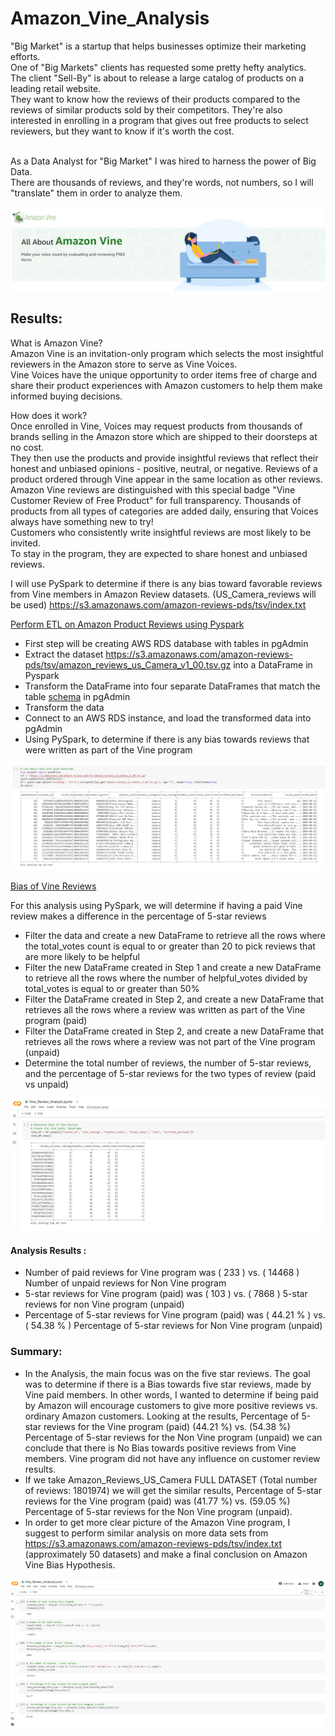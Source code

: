 # Amazon_Vine_Analysis

"Big Market" is a startup that helps businesses optimize their marketing efforts.<br> One of "Big Markets" clients has requested some pretty hefty analytics.<br> The client "Sell-By" is about to release a large catalog of products on a leading retail website.<br> They want to know how the reviews of their products compared to the reviews of similar products sold by their competitors. They're also interested in enrolling in a program that gives out free products to select reviewers, but they want to know if it's worth the cost.

<br> As a Data Analyst for "Big Market" I was hired to harness the power of Big Data.<br> There are thousands of reviews, and they're words, not numbers, so I will  "translate" them in order to analyze them.



![This is an image](https://github.com/MilosPopov007/Amazon_Vine_Analysis/blob/main/Resources/Amazon_Vine.png)

## Results:

What is Amazon Vine?<br>
Amazon Vine is an invitation-only program which selects the most insightful reviewers in the Amazon store to serve as Vine Voices.<br> Vine Voices have the unique opportunity to order items free of charge and share their product experiences with Amazon customers to help them make informed buying decisions.

How does it work?<br>
Once enrolled in Vine, Voices may request products from thousands of brands selling in the Amazon store which are shipped to their doorsteps at no cost.<br> They then use the products and provide insightful reviews that reflect their honest and unbiased opinions - positive, neutral, or negative. Reviews of a product ordered through Vine appear in the same location as other reviews.<br> Amazon Vine reviews are distinguished with this special badge "Vine Customer Review of Free Product" for full transparency.
Thousands of products from all types of categories are added daily, ensuring that Voices always have something new to try!<br>
Customers who consistently write insightful reviews are most likely to be invited.<br>To stay in the program, they are expected to share honest and unbiased reviews.

I will use PySpark to determine if there is any bias toward favorable reviews from Vine members in Amazon Review datasets. (US_Camera_reviews will be used)  https://s3.amazonaws.com/amazon-reviews-pds/tsv/index.txt 

[Perform ETL on Amazon Product Reviews using Pyspark](https://github.com/MilosPopov007/Amazon_Vine_Analysis/blob/main/Amazon_Reviews_ETL.ipynb)
* First step will be creating  AWS RDS database with tables in pgAdmin
* Extract the dataset https://s3.amazonaws.com/amazon-reviews-pds/tsv/amazon_reviews_us_Camera_v1_00.tsv.gz into a DataFrame in Pyspark
* Transform the DataFrame into four separate DataFrames that match the table [schema](https://github.com/MilosPopov007/Amazon_Vine_Analysis/blob/main/challenge_schema.sql) in pgAdmin
* Transform the data
* Connect to an AWS RDS instance, and load the transformed data into pgAdmin
* Using PySpark, to determine if there is any bias towards reviews that were written as part of the Vine program


![This is an image](https://github.com/MilosPopov007/Amazon_Vine_Analysis/blob/main/Resources/Amazon_spark.png)


[Bias of Vine Reviews](https://github.com/MilosPopov007/Amazon_Vine_Analysis/blob/main/Vine_Review_Analysis.ipynb)<br>

For this analysis using PySpark, we will determine if having a paid Vine review makes a difference in the percentage of 5-star reviews
* Filter the data and create a new DataFrame to retrieve all the rows where the total_votes count is equal to or greater than 20 to pick reviews that are more likely to be helpful
* Filter the new DataFrame created in Step 1 and create a new DataFrame to retrieve all the rows where the number of helpful_votes divided by total_votes is equal to or greater than 50%
* Filter the DataFrame  created in Step 2, and create a new DataFrame that retrieves all the rows where a review was written as part of the Vine program (paid)
* Filter the DataFrame  created in Step 2, and create a new DataFrame that retrieves all the rows where a review was not part of the Vine program (unpaid)
* Determine the total number of reviews, the number of 5-star reviews, and the percentage of 5-star reviews for the two types of review (paid vs unpaid)

![This is an image](https://github.com/MilosPopov007/Amazon_Vine_Analysis/blob/main/Resources/vine_df.png)

#### Analysis Results : 
*  Number of paid reviews for Vine program was ( 233 )  vs. ( 14468 )   Number of unpaid reviews for Non Vine program 
*  5-star reviews for Vine program (paid) was ( 103 )  vs. ( 7868 )   5-star reviews for non Vine program (unpaid)
*  Percentage of 5-star reviews for Vine program (paid) was   ( 44.21  %  ) vs. ( 54.38 % ) Percentage of 5-star reviews for Non Vine program (unpaid)


### Summary:
* In the Analysis, the main focus was on the five star reviews. The goal  was to determine if there is a  Bias towards five star reviews,  made by Vine paid members. In other words, I wanted to determine if being paid by Amazon will encourage customers to give more positive reviews vs. ordinary  Amazon customers. Looking at the results, Percentage of 5-star reviews for the Vine program (paid)  (44.21  %) vs. (54.38 %) Percentage of 5-star reviews for the Non Vine program (unpaid) we can conclude that there is No Bias towards positive reviews from Vine members. Vine program did not have any influence on customer review results.
* If we take Amazon_Reviews_US_Camera FULL DATASET (Total number of reviews: 1801974) we will get the similar results, Percentage of 5-star reviews for the Vine program (paid) was   (41.77  %) vs. (59.05 %) Percentage of 5-star reviews for the Non Vine program (unpaid).
* In order to get more clear picture of the Amazon Vine program, I suggest to perform similar analysis on more data sets from  https://s3.amazonaws.com/amazon-reviews-pds/tsv/index.txt  (approximately 50 datasets) and make a final conclusion on Amazon Vine Bias Hypothesis.

![This is an image](https://github.com/MilosPopov007/Amazon_Vine_Analysis/blob/main/Resources/vine_total.png)
